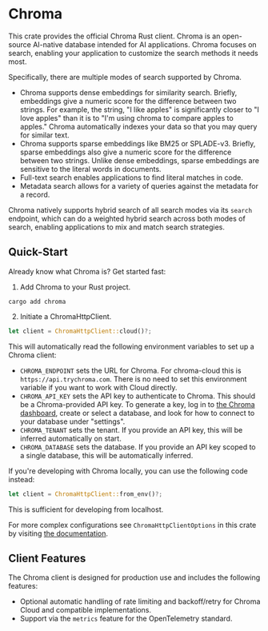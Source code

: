 # Chroma

This crate provides the official Chroma Rust client.  Chroma is an open-source AI-native database
intended for AI applications.  Chroma focuses on search, enabling your application to customize the
search methods it needs most.

Specifically, there are multiple modes of search supported by Chroma.

- Chroma supports dense embeddings for similarity search.  Briefly, embeddings give a numeric score
  for the difference between two strings.  For example, the string, "I like apples" is significantly
  closer to "I love apples" than it is to "I'm using chroma to compare apples to apples."  Chroma
  automatically indexes your data so that you may query for similar text.
- Chroma supports sparse embeddings like BM25 or SPLADE-v3.  Briefly, sparse embeddings also give a
  numeric score for the difference between two strings.  Unlike dense embeddings, sparse embeddings
  are sensitive to the literal words in documents.
- Full-text search enables applications to find literal matches in code.
- Metadata search allows for a variety of queries against the metadata for a record.

Chroma natively supports hybrid search of all search modes via its `search` endpoint, which can do a
weighted hybrid search across both modes of search, enabling applications to mix and match search
strategies.

## Quick-Start

Already know what Chroma is?  Get started fast:

1.  Add Chroma to your Rust project.

```console
cargo add chroma
```

2.  Initiate a ChromaHttpClient.

```rust
let client = ChromaHttpClient::cloud()?;
```

This will automatically read the following environment variables to set up a Chroma client:
- `CHROMA_ENDPOINT` sets the URL for Chroma.  For chroma-cloud this is `https://api.trychroma.com`.
  There is no need to set this environment variable if you want to work with Cloud directly.
- `CHROMA_API_KEY` sets the API key to authenticate to Chroma.  This should be a Chroma-provided API
  key.  To generate a key, log in to [the Chroma dashboard](https://trychroma.com), create or select
  a database, and look for how to connect to your database under "settings".
- `CHROMA_TENANT` sets the tenant.  If you provide an API key, this will be inferred automatically
  on start.
- `CHROMA_DATABASE` sets the database.  If you provide an API key scoped to a single database, this
  will be automatically inferred.

If you're developing with Chroma locally, you can use the following code instead:

```rust
let client = ChromaHttpClient::from_env()?;
```

This is sufficient for developing from localhost.

For more complex configurations see `ChromaHttpClientOptions` in this crate by visiting [the
documentation](https://docs.rs/chroma/latest/chroma/).

## Client Features

The Chroma client is designed for production use and includes the following features:
- Optional automatic handling of rate limiting and backoff/retry for Chroma Cloud and compatible
  implementations.
- Support via the `metrics` feature for the OpenTelemetry standard.

